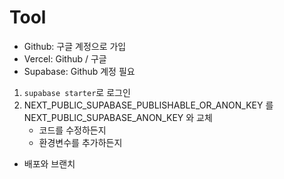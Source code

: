 # Tool

- Github: 구글 계정으로 가입
- Vercel: Github / 구글
- Supabase: Github 계정 필요

1. `supabase starter`로 로그인
2. NEXT_PUBLIC_SUPABASE_PUBLISHABLE_OR_ANON_KEY 를 NEXT_PUBLIC_SUPABASE_ANON_KEY 와 교체
	- 코드를 수정하든지
	- 환경변수를 추가하든지


- 배포와 브랜치
